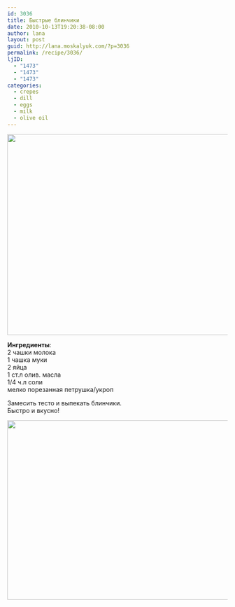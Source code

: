```yaml
---
id: 3036
title: Быстрые блинчики
date: 2010-10-13T19:20:38-08:00
author: lana
layout: post
guid: http://lana.moskalyuk.com/?p=3036
permalink: /recipe/3036/
ljID:
  - "1473"
  - "1473"
  - "1473"
categories:
  - crepes
  - dill
  - eggs
  - milk
  - olive oil
---
```

<img loading="lazy" class="alignnone" title="crepes" src="http://farm5.static.flickr.com/4001/5080147102_1d43f1d914_z.jpg" alt="" width="640" height="459" />

**Ингредиенты**:  
2 чашки молока  
1 чашка муки  
2 яйца  
1 ст.л олив. масла  
1/4 ч.л соли  
мелко порезанная петрушка/укроп

Замесить тесто и выпекать блинчики.  
Быстро и вкусно!

<img loading="lazy" class="alignnone" title="crepes" src="http://farm5.static.flickr.com/4146/5079556151_45ce670a8d_z.jpg" alt="" width="640" height="410" />